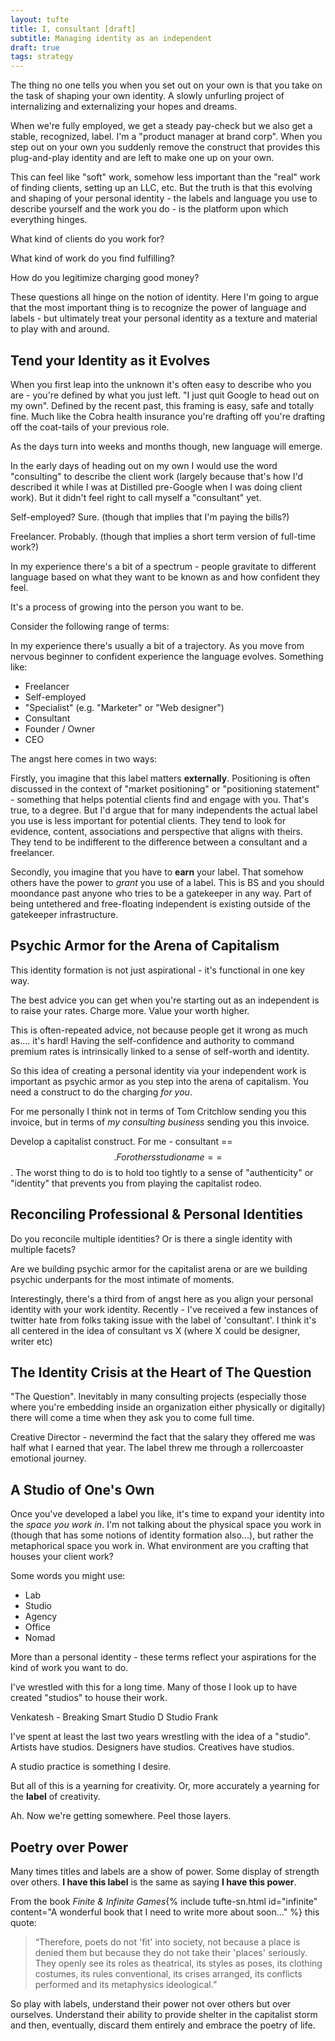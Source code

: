 ```yaml
---
layout: tufte
title: I, consultant [draft]
subtitle: Managing identity as an independent
draft: true
tags: strategy
---
```


The thing no one tells you when you set out on your own is that you take on the task of shaping your own identity. A slowly unfurling project of internalizing and externalizing your hopes and dreams.

When we're fully employed, we get a steady pay-check but we also get a stable, recognized, label. I'm a "product manager at brand corp". When you step out on your own you suddenly remove the construct that provides this plug-and-play identity and are left to make one up on your own.

This can feel like "soft" work, somehow less important than the "real" work of finding clients, setting up an LLC, etc. But the truth is that this evolving and shaping of your personal identity - the labels and language you use to describe yourself and the work you do - is the platform upon which everything hinges.

What kind of clients do you work for?

What kind of work do you find fulfilling?

How do you legitimize charging good money?

These questions all hinge on the notion of identity. Here I'm going to argue that the most important thing is to recognize the power of language and labels - but ultimately treat your personal identity as a texture and material to play with and around.

## Tend your Identity as it Evolves

When you first leap into the unknown it's often easy to describe who you are - you're defined by what you just left. "I just quit Google to head out on my own". Defined by the recent past, this framing is easy, safe and totally fine. Much like the Cobra health insurance you're drafting off you're drafting off the coat-tails of your previous role.

As the days turn into weeks and months though, new language will emerge.

In the early days of heading out on my own I would use the word "consulting" to describe the client work (largely because that's how I'd described it while I was at Distilled pre-Google when I was doing client work). But it didn't feel right to call myself a "consultant" yet.

Self-employed? Sure. (though that implies that I'm paying the bills?)

Freelancer. Probably. (though that implies a short term version of full-time work?)

In my experience there's a bit of a spectrum - people gravitate to different language based on what they want to be known as and how confident they feel.

It's a process of growing into the person you want to be.

Consider the following range of terms:

In my experience there's usually a bit of a trajectory. As you move from nervous beginner to confident experience the language evolves. Something like:

- Freelancer
- Self-employed
- "Specialist" (e.g. "Marketer" or "Web designer")
- Consultant
- Founder / Owner
- CEO

The angst here comes in two ways:

Firstly, you imagine that this label matters **externally**. Positioning is often discussed in the context of "market positioning" or "positioning statement" - something that helps potential clients find and engage with you. That's true, to a degree. But I'd argue that for many independents the actual label you use is less important for potential clients. They tend to look for evidence, content, associations and perspective that aligns with theirs. They tend to be indifferent to the difference between a consultant and a freelancer.

Secondly, you imagine that you have to **earn** your label. That somehow others have the power to *grant* you use of a label. This is BS and you should moondance past anyone who tries to be a gatekeeper in any way. Part of being untethered and free-floating independent is existing outside of the gatekeeper infrastructure.

## Psychic Armor for the Arena of Capitalism

This identity formation is not just aspirational - it's functional in one key way.

The best advice you can get when you're starting out as an independent is to raise your rates. Charge more. Value your worth higher.

This is often-repeated advice, not because people get it wrong as much as.... it's hard! Having the self-confidence and authority to command premium rates is intrinsically linked to a sense of self-worth and identity.

So this idea of creating a personal identity via your independent work is important as psychic armor as you step into the arena of capitalism. You need a construct to do the charging *for you*.

For me personally I think not in terms of Tom Critchlow sending you this invoice, but in terms of *my consulting business* sending you this invoice.

Develop a capitalist construct. For me - consultant == $$. For others studio name == $$. The worst thing to do is to hold too tightly to a sense of "authenticity" or "identity" that prevents you from playing the capitalist rodeo.

## Reconciling Professional & Personal Identities

Do you reconcile multiple identities? Or is there a single identity with multiple facets?

Are we building psychic armor for the capitalist arena or are we building psychic underpants for the most intimate of moments.

Interestingly, there's a third from of angst here as you align your personal identity with your work identity. Recently - I've received a few instances of twitter hate from folks taking issue with the label of 'consultant'. I think it's all centered in the idea of consultant vs X (where X could be designer, writer etc)


## The Identity Crisis at the Heart of The Question

"The Question". Inevitably in many consulting projects (especially those where you're embedding inside an organization either physically or digitally) there will come a time when they ask you to come full time.

Creative Director - nevermind the fact that the salary they offered me was half what I earned that year. The label threw me through a rollercoaster emotional journey.

## A Studio of One's Own

Once you've developed a label you like, it's time to expand your identity into the *space you work in*. I'm not talking about the physical space you work in (though that has some notions of identity formation also...), but rather the metaphorical space you work in. What environment are you crafting that houses your client work?

Some words you might use:

- Lab
- Studio
- Agency
- Office
- Nomad

More  than a personal identity - these terms reflect your aspirations for the kind of work you want to do.

I've wrestled with this for a long time. Many of those I look up to have created "studios" to house their work. 

Venkatesh - Breaking Smart
Studio D
Studio Frank


I've spent at least the last two years wrestling with the idea of a "studio". Artists have studios. Designers have studios. Creatives have studios.

A studio practice is something I desire.

But all of this is a yearning for creativity. Or, more accurately a yearning for the **label** of creativity.

Ah. Now we're getting somewhere. Peel those layers.

## Poetry over Power

Many times titles and labels are a show of power. Some display of strength over others. **I have this label** is the same as saying **I have this power**.

From the book *Finite & Infinite Games*{% include tufte-sn.html id="infinite" content="A wonderful book that I need to write more about soon..." %} this quote:

> “Therefore, poets do not 'fit' into society, not because a place is denied them but because they do not take their 'places' seriously. They openly see its roles as theatrical, its styles as poses, its clothing costumes, its rules conventional, its crises arranged, its conflicts performed and its metaphysics ideological.” 

So play with labels, understand their power not over others but over ourselves. Understand their ability to provide shelter in the capitalist storm and then, eventually, discard them entirely and embrace the poetry of life.